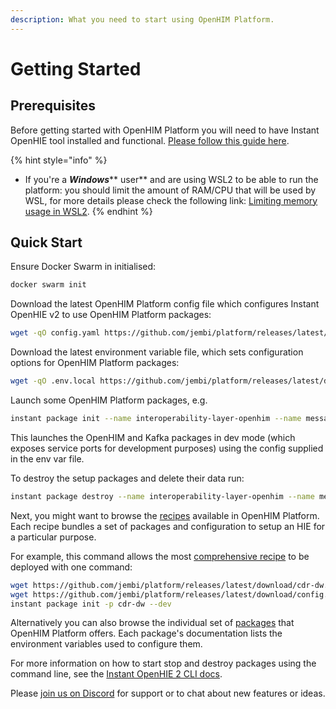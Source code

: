 ```yaml
---
description: What you need to start using OpenHIM Platform.
---
```


# Getting Started

## Prerequisites

Before getting started with OpenHIM Platform you will need to have Instant OpenHIE tool installed and functional. [Please follow this guide here](https://app.gitbook.com/s/TwrbQZir3ZdvejunAFia/getting-started/quick-start).

{% hint style="info" %}
* If you're a _**Windows**_** user** and are using WSL2 to be able to run the platform: you should limit the amount of RAM/CPU that will be used by WSL, for more details please check the following link: [Limiting memory usage in WSL2](https://www.aleksandrhovhannisyan.com/blog/limiting-memory-usage-in-wsl-2/).
{% endhint %}

## Quick Start

Ensure Docker Swarm in initialised:&#x20;

```bash
docker swarm init
```

Download the latest OpenHIM Platform config file which configures Instant OpenHIE v2 to use OpenHIM Platform packages:

```bash
wget -qO config.yaml https://github.com/jembi/platform/releases/latest/download/config.yaml
```

Download the latest environment variable file, which sets configuration options for OpenHIM Platform packages:

```bash
wget -qO .env.local https://github.com/jembi/platform/releases/latest/download/.env.local
```

Launch some OpenHIM Platform packages, e.g.&#x20;

```bash
instant package init --name interoperability-layer-openhim --name message-bus-kafka --env-file .env.local --dev
```

This launches the OpenHIM and Kafka packages in dev mode (which exposes service ports for development purposes) using the config supplied in the env var file.

To destroy the setup packages and delete their data run:&#x20;

```bash
instant package destroy --name interoperability-layer-openhim --name message-bus-kafka --env-file .env.local --dev
```

Next, you might want to browse the [recipes](recipes/) available in OpenHIM Platform. Each recipe bundles a set of packages and configuration to setup an HIE for a particular purpose.

For example, this command allows the most [comprehensive recipe](recipes/central-data-repository-with-data-warehousing.md) to be deployed with one command:

```bash
wget https://github.com/jembi/platform/releases/latest/download/cdr-dw.env && \
wget https://github.com/jembi/platform/releases/latest/download/config.yaml && \
instant package init -p cdr-dw --dev
```

Alternatively you can also browse the individual set of [packages](packages/) that OpenHIM Platform offers. Each package's documentation lists the environment variables used to configure them.

For more information on how to start stop and destroy packages using the command line, see the [Instant OpenHIE 2 CLI docs](https://jembi.gitbook.io/instant-v2/cli).

Please [join us on Discord](https://discord.gg/R4XwXyZbwk) for support or to chat about new features or ideas.
